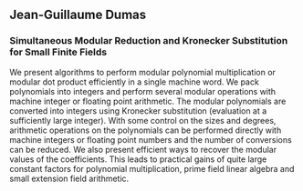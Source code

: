 

## Jean-Guillaume Dumas


### Simultaneous Modular Reduction and Kronecker Substitution for Small Finite Fields

We present algorithms to perform modular polynomial multiplication or modular dot product efficiently in a single machine word. We pack polynomials into integers and perform several modular operations with machine integer or floating point arithmetic. The modular polynomials are converted into integers using Kronecker substitution (evaluation at a sufficiently large integer). With some control on the sizes and degrees, arithmetic operations on the polynomials can be performed directly with machine integers or floating point numbers and the number of conversions can be reduced. We also present efficient ways to recover the modular values of the coefficients. This leads to practical gains of quite large constant factors for polynomial multiplication, prime field linear algebra and small extension field arithmetic.  
